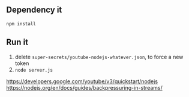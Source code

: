 ## Dependency it
`npm install`

## Run it
1. delete `super-secrets/youtube-nodejs-whatever.json`, to force a new token
2. `node server.js`

https://developers.google.com/youtube/v3/quickstart/nodejs
https://nodejs.org/en/docs/guides/backpressuring-in-streams/